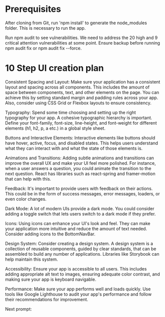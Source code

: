 # Prerequisites


After cloning from Git, run 'npm install' to generate the node_modules folder. This is necessary to run the app.

Run npm audit to see vulnerabilities. We need to address the 20 high and 9 critical attention vulnerabilities at some point. Ensure backup before running npm audit fix or npm audit fix --force.

# 10 Step UI creation plan

Consistent Spacing and Layout: Make sure your application has a consistent layout and spacing across all components. This includes the amount of space between components, text, and other elements on the page. You can achieve this by setting standard margin and padding rules across your app. Also, consider using CSS Grid or Flexbox layouts to ensure consistency.

Typography: Spend some time choosing and setting up the right typography for your app. A cohesive typographic hierarchy is important. Define your font-family, font-size, line-height, and font-weight for different elements (h1, h2, p, a etc.) in a global style sheet.

Buttons and Interactive Elements: Interactive elements like buttons should have hover, active, focus, and disabled states. This helps users understand what they can interact with and what the state of those elements is.

Animations and Transitions: Adding subtle animations and transitions can improve the overall UX and make your UI feel more polished. For instance, when a user answers a question, you could animate the transition to the next question. React has libraries such as react-spring and framer-motion that can help with this.

Feedback: It's important to provide users with feedback on their actions. This could be in the form of success messages, error messages, loaders, or even color changes.

Dark Mode: A lot of modern UIs provide a dark mode. You could consider adding a toggle switch that lets users switch to a dark mode if they prefer.

Icons: Using icons can enhance your UI's look and feel. They can make your application more intuitive and reduce the amount of text needed. Consider adding icons to the BottomNavBar.

Design System: Consider creating a design system. A design system is a collection of reusable components, guided by clear standards, that can be assembled to build any number of applications. Libraries like Storybook can help maintain this system.

Accessibility: Ensure your app is accessible to all users. This includes adding appropriate alt text to images, ensuring adequate color contrast, and making sure your app is keyboard navigable.

Performance: Make sure your app performs well and loads quickly. Use tools like Google Lighthouse to audit your app's performance and follow their recommendations for improvement.

Next prompt:

